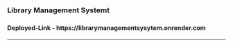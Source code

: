 <h3>Library Management Systemt<h3> 
<h4>Deployed-Link - https://librarymanagementsysytem.onrender.com</h4>
<hr/>

